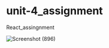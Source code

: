 # unit-4_assignment
React_assingnment



![Screenshot (896)](https://github.com/ak1code/unit-4_assignment/assets/119414173/7129cb2d-dce2-4957-9bd3-73d42497c19e)
